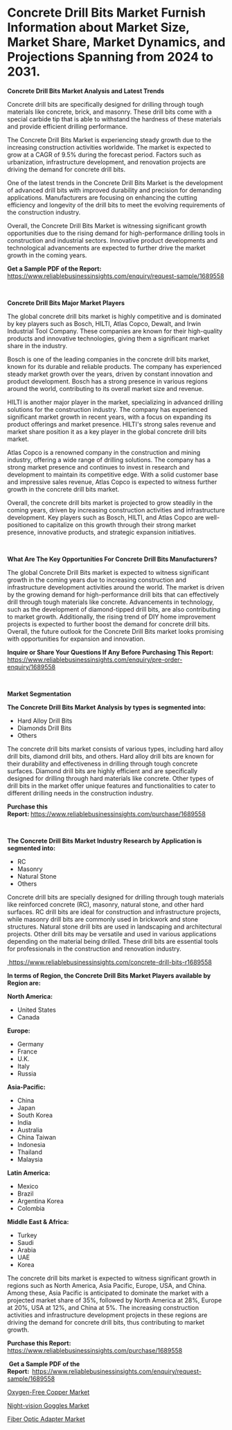 <p><h1>Concrete Drill Bits Market Furnish Information about Market Size, Market Share, Market Dynamics, and Projections Spanning from 2024 to 2031.</h1></p><p><strong>Concrete Drill Bits Market Analysis and Latest Trends</strong></p>
<p><p>Concrete drill bits are specifically designed for drilling through tough materials like concrete, brick, and masonry. These drill bits come with a special carbide tip that is able to withstand the hardness of these materials and provide efficient drilling performance.</p><p>The Concrete Drill Bits Market is experiencing steady growth due to the increasing construction activities worldwide. The market is expected to grow at a CAGR of 9.5% during the forecast period. Factors such as urbanization, infrastructure development, and renovation projects are driving the demand for concrete drill bits.</p><p>One of the latest trends in the Concrete Drill Bits Market is the development of advanced drill bits with improved durability and precision for demanding applications. Manufacturers are focusing on enhancing the cutting efficiency and longevity of the drill bits to meet the evolving requirements of the construction industry.</p><p>Overall, the Concrete Drill Bits Market is witnessing significant growth opportunities due to the rising demand for high-performance drilling tools in construction and industrial sectors. Innovative product developments and technological advancements are expected to further drive the market growth in the coming years.</p></p>
<p><strong>Get a Sample PDF of the Report:&nbsp;</strong> <a href="https://www.reliablebusinessinsights.com/enquiry/request-sample/1689558">https://www.reliablebusinessinsights.com/enquiry/request-sample/1689558</a></p>
<p>&nbsp;</p>
<p><strong>Concrete Drill Bits Major Market Players</strong></p>
<p><p>The global concrete drill bits market is highly competitive and is dominated by key players such as Bosch, HILTI, Atlas Copco, Dewalt, and Irwin Industrial Tool Company. These companies are known for their high-quality products and innovative technologies, giving them a significant market share in the industry.</p><p>Bosch is one of the leading companies in the concrete drill bits market, known for its durable and reliable products. The company has experienced steady market growth over the years, driven by constant innovation and product development. Bosch has a strong presence in various regions around the world, contributing to its overall market size and revenue.</p><p>HILTI is another major player in the market, specializing in advanced drilling solutions for the construction industry. The company has experienced significant market growth in recent years, with a focus on expanding its product offerings and market presence. HILTI's strong sales revenue and market share position it as a key player in the global concrete drill bits market.</p><p>Atlas Copco is a renowned company in the construction and mining industry, offering a wide range of drilling solutions. The company has a strong market presence and continues to invest in research and development to maintain its competitive edge. With a solid customer base and impressive sales revenue, Atlas Copco is expected to witness further growth in the concrete drill bits market.</p><p>Overall, the concrete drill bits market is projected to grow steadily in the coming years, driven by increasing construction activities and infrastructure development. Key players such as Bosch, HILTI, and Atlas Copco are well-positioned to capitalize on this growth through their strong market presence, innovative products, and strategic expansion initiatives.</p></p>
<p>&nbsp;</p>
<p><strong>What Are The Key Opportunities For Concrete Drill Bits Manufacturers?</strong></p>
<p><p>The global Concrete Drill Bits market is expected to witness significant growth in the coming years due to increasing construction and infrastructure development activities around the world. The market is driven by the growing demand for high-performance drill bits that can effectively drill through tough materials like concrete. Advancements in technology, such as the development of diamond-tipped drill bits, are also contributing to market growth. Additionally, the rising trend of DIY home improvement projects is expected to further boost the demand for concrete drill bits. Overall, the future outlook for the Concrete Drill Bits market looks promising with opportunities for expansion and innovation.</p></p>
<p><strong>Inquire or Share Your Questions If Any Before Purchasing This Report:</strong> <a href="https://www.reliablebusinessinsights.com/enquiry/pre-order-enquiry/1689558">https://www.reliablebusinessinsights.com/enquiry/pre-order-enquiry/1689558</a></p>
<p>&nbsp;</p>
<p><strong>Market Segmentation</strong></p>
<p><strong>The Concrete Drill Bits Market Analysis by types is segmented into:</strong></p>
<p><ul><li>Hard Alloy Drill Bits</li><li>Diamonds Drill Bits</li><li>Others</li></ul></p>
<p><p>The concrete drill bits market consists of various types, including hard alloy drill bits, diamond drill bits, and others. Hard alloy drill bits are known for their durability and effectiveness in drilling through tough concrete surfaces. Diamond drill bits are highly efficient and are specifically designed for drilling through hard materials like concrete. Other types of drill bits in the market offer unique features and functionalities to cater to different drilling needs in the construction industry.</p></p>
<p><strong>Purchase this Report:&nbsp;</strong><a href="https://www.reliablebusinessinsights.com/purchase/1689558">https://www.reliablebusinessinsights.com/purchase/1689558</a></p>
<p>&nbsp;</p>
<p><strong>The Concrete Drill Bits Market Industry Research by Application is segmented into:</strong></p>
<p><ul><li>RC</li><li>Masonry</li><li>Natural Stone</li><li>Others</li></ul></p>
<p><p>Concrete drill bits are specially designed for drilling through tough materials like reinforced concrete (RC), masonry, natural stone, and other hard surfaces. RC drill bits are ideal for construction and infrastructure projects, while masonry drill bits are commonly used in brickwork and stone structures. Natural stone drill bits are used in landscaping and architectural projects. Other drill bits may be versatile and used in various applications depending on the material being drilled. These drill bits are essential tools for professionals in the construction and renovation industry.</p></p>
<p><a href="https://www.reliablebusinessinsights.com/concrete-drill-bits-r1689558">&nbsp;https://www.reliablebusinessinsights.com/concrete-drill-bits-r1689558</a></p>
<p><strong>In terms of Region, the Concrete Drill Bits Market Players available by Region are:</strong></p>
<p>
    <p> <strong> North America: </strong>
        <ul>
            <li>United States</li>
            <li>Canada</li>
        </ul>
        </p> 
    <p> <strong> Europe: </strong>
        <ul>
            <li>Germany</li>
            <li>France</li>
            <li>U.K.</li>
            <li>Italy</li>
            <li>Russia</li>
        </ul>
        </p> 
    <p> <strong> Asia-Pacific: </strong>
        <ul>
            <li>China</li>
            <li>Japan</li>
            <li>South Korea</li>
            <li>India</li>
            <li>Australia</li>
            <li>China Taiwan</li>
            <li>Indonesia</li>
            <li>Thailand</li>
            <li>Malaysia</li>
        </ul>
        </p> 
    <p> <strong> Latin America: </strong>
        <ul>
            <li>Mexico</li>
            <li>Brazil</li>
            <li>Argentina Korea</li>
            <li>Colombia</li>
        </ul>
        </p> 
    <p> <strong> Middle East & Africa: </strong>
        <ul>
            <li>Turkey</li>
            <li>Saudi</li>
            <li>Arabia</li>
            <li>UAE</li>
            <li>Korea</li>
        </ul>
    </p>
    </p>
<p><p>The concrete drill bits market is expected to witness significant growth in regions such as North America, Asia Pacific, Europe, USA, and China. Among these, Asia Pacific is anticipated to dominate the market with a projected market share of 35%, followed by North America at 28%, Europe at 20%, USA at 12%, and China at 5%. The increasing construction activities and infrastructure development projects in these regions are driving the demand for concrete drill bits, thus contributing to market growth.</p></p>
<p><strong>Purchase this Report: </strong><a href="https://www.reliablebusinessinsights.com/purchase/1689558">https://www.reliablebusinessinsights.com/purchase/1689558</a></p>
<p>&nbsp;<strong>Get a Sample PDF of the Report:&nbsp;&nbsp;</strong><a href="https://www.reliablebusinessinsights.com/enquiry/request-sample/1689558">https://www.reliablebusinessinsights.com/enquiry/request-sample/1689558</a></p>
<p><strong></strong></p>
<p><p><a href="https://www.linkedin.com/pulse/oxygen-free-copper-market-analysis-report-global-insights-ztzje?trackingId=RTtlhiWeW%2Bx1ItmjfscxnA%3D%3D">Oxygen-Free Copper Market</a></p><p><a href="https://www.linkedin.com/pulse/night-vision-goggles-market-forecasts-trends-impact-analysis-ubp1e?trackingId=U0zYVdmpnDgyrcWbA5quMQ%3D%3D">Night-vision Goggles Market</a></p><p><a href="https://github.com/nicholepatriciadoylenwnrjr0/Market-Research-Report-List-3/blob/main/fiber-optic-adapter-market.md">Fiber Optic Adapter Market</a></p></p>